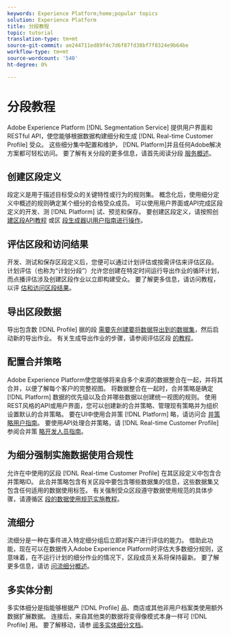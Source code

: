 ```yaml
---
keywords: Experience Platform;home;popular topics
solution: Experience Platform
title: 分段教程
topic: tutorial
translation-type: tm+mt
source-git-commit: ae244711ed89f4c7d6f87fd38bf7f8324e9b64be
workflow-type: tm+mt
source-wordcount: '540'
ht-degree: 0%

---
```



# 分段教程

Adobe Experience Platform [!DNL Segmentation Service] 提供用户界面和RESTful API，使您能够根据数据构建细分和生成 [!DNL Real-time Customer Profile] 受众。 这些细分集中配置和维护， [!DNL Platform]并且任何Adobe解决方案都可轻松访问。 要了解有关分段的更多信息，请首先阅读分段 [服务概述](../segmentation/home.md)。

## 创建区段定义

段定义是用于描述目标受众的关键特性或行为的规则集。 概念化后，使用细分定义中概述的规则确定某个细分的合格受众成员。 可以使用用户界面或API完成区段定义的开发、测 [!DNL Platform] 试、预览和保存。 要创建区段定义，请按照创 [建区段API教程](../segmentation/tutorials/create-a-segment.md) 或区 [段生成器UI用户指南进行操作](../segmentation/ui/overview.md)。

## 评估区段和访问结果

开发、测试和保存区段定义后，您便可以通过计划评估或按需评估来评估区段。 计划评估（也称为“计划分段”）允许您创建在特定时间运行导出作业的循环计划，而点播评估涉及创建区段作业以立即构建受众。 要了解更多信息，请访问教程，以评 [估和访问区段结果](../segmentation/tutorials/evaluate-a-segment.md)。

## 导出区段数据

导出包含数 [!DNL Profile] 据的段 [需要先创建要将数据导出到的数据集](../segmentation/tutorials/create-dataset-export-segment.md)，然后启动新的导出作业。 有关生成导出作业的步骤，请参阅评估区段 [的教程](../segmentation/tutorials/evaluate-a-segment.md)。

## 配置合并策略

Adobe Experience Platform使您能够将来自多个来源的数据整合在一起，并将其合并，以便了解每个客户的完整视图。 将数据整合在一起时，合并策略是确定 [!DNL Platform] 数据的优先级以及合并哪些数据以创建统一视图的规则。 使用REST风格的API或用户界面，您可以创建新的合并策略、管理现有策略并为组织设置默认的合并策略。 要在UI中使用合并策 [!DNL Platform] 略，请访问合 [并策略用户指南](../profile/ui/merge-policies.md)。 要使用API处理合并策略，请 [!DNL Real-time Customer Profile] 参阅合并策 [略开发人员指南](../profile/api/merge-policies.md)。

## 为细分强制实施数据使用合规性

允许在中使用的区段 [!DNL Real-time Customer Profile] 在其区段定义中包含合并策略ID。 此合并策略包含有关区段中要包含哪些数据集的信息，这些数据集又包含任何适用的数据使用标签。 有关强制受众区段遵守数据使用规范的具体步骤，请遵循区 [段的数据使用规范实施教程](../segmentation/tutorials/governance.md)。

## 流细分

流细分是一种在事件进入特定细分组后立即对客户进行评估的能力。 借助此功能，现在可以在数据传入Adobe Experience Platform时评估大多数细分规则，这意味着，在不运行计划的细分作业的情况下，区段成员关系将保持最新。 要了解更多信息，请访 [问流细分概述](../segmentation/api/streaming-segmentation.md)。

## 多实体分割

多实体细分是指能够根据产 [!DNL Profile] 品、商店或其他非用户档案类使用额外数据扩展数据。 连接后，来自其他类的数据将变得像模式本身一样可 [!DNL Profile] 用。 要了解移动，请参 [阅多实体细分文档](../segmentation/multi-entity-segmentation.md)。